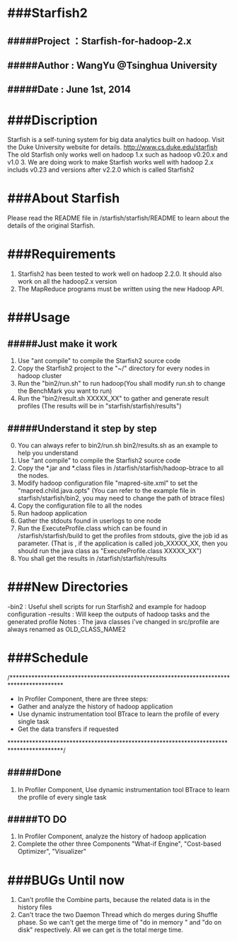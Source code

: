 ###Starfish2
=======================
#####Project	：Starfish-for-hadoop-2.x
---------------------------------------------
#####Author : WangYu @Tsinghua University
---------------------------------------------
#####Date : June 1st, 2014
---------------------------------------------

###Discription
============
Starfish is a self-tuning system for big data analytics built on hadoop. Visit the Duke University website for details. http://www.cs.duke.edu/starfish
The old Starfish only works well on hadoop 1.x such as hadoop v0.20.x and v1.0 3. We are doing work to make Starfish works well with hadoop 2.x includs v0.23 and versions after v2.2.0 which is called Starfish2


###About Starfish
========================
Please read the README file in /starfish/starfish/README to learn about the details of the original Starfish.


###Requirements
========================
1. Starfish2 has been tested to work well on hadoop 2.2.0. It should also work on all the hadoop2.x version
2. The MapReduce programs must be written using the new Hadoop API.


###Usage
========================

#####Just make it work
--------------------------
1.	Use "ant compile" to compile the Starfish2 source code
2.	Copy the Starfish2 project to the "~/" directory for every nodes in hadoop cluster
3.	Run the "bin2/run.sh" to run hadoop(You shall modify run.sh to change the BenchMark you want to run)
4.	Run the "bin2/result.sh XXXXX_XX" to gather and generate result profiles (The results will be in "starfish/starfish/results")

#####Understand it step by step
--------------------------
0.  You can always refer to bin2/run.sh bin2/results.sh as an example to help you understand
1.	Use "ant compile" to compile the Starfish2 source code
2.	Copy the *.jar and *.class files in /starfish/starfish/hadoop-btrace to all the nodes.
3.	Modify hadoop configuration file "mapred-site.xml" to set the "mapred.child.java.opts" (You can refer to the example file in starfish/starfish/bin2, you may need to change the path of btrace files)
4.	Copy the configuration file to all the nodes
5.	Run hadoop application
6.	Gather the stdouts found in userlogs to one node
6.	Run the ExecuteProfile.class which can be found in /starfish/starfish/build to get the profiles from stdouts, give the job id as parameter. (That is , if the application is called job_XXXXX_XX, then you should run the java class as "ExecuteProfile.class XXXXX_XX")
7.	You shall get the results in /starfish/starfish/results


###New Directories
========================
-bin2	:	Useful shell scripts for run Starfish2 and example for hadoop configuration
-results	:	Will keep the outputs of hadoop tasks and the generated profile
Notes	:	The java classes i've changed in src/profile are always renamed as OLD_CLASS_NAME2

###Schedule
========================

/*****************************************************************************************
* In Profiler Component, there are three steps:
*	Gather and analyze the history of hadoop application
*	Use dynamic instrumentation tool BTrace to learn the profile of every single task
*	Get the data transfers if requested

*****************************************************************************************/

#####Done
--------------
1.	In Profiler Component, Use dynamic instrumentation tool BTrace to learn the profile of every single task

#####TO DO
--------------
1.	In Profiler Component, analyze the history of hadoop application
2.	Complete the other three Components "What-if Engine", "Cost-based Optimizer", "Visualizer"


###BUGs Until now
==========================
1.	Can't profile the Combine parts, because the related data is in the history files
2.	Can't trace the two Daemon Thread which do merges during Shuffle phase. So we can't get the merge time of "do in memory " and "do on disk" respectively.  All we can get is the total merge time.
